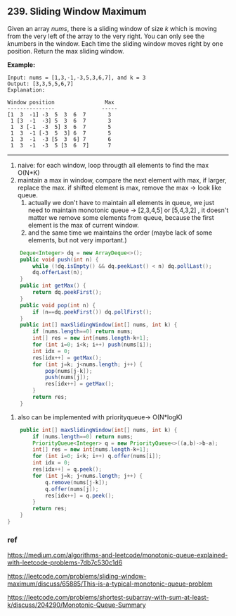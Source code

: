 ## 239. Sliding Window Maximum

Given an array *nums*, there is a sliding window of size *k* which is moving from the very left of the array to the very right. You can only see the *k*numbers in the window. Each time the sliding window moves right by one position. Return the max sliding window.

**Example:**

```
Input: nums = [1,3,-1,-3,5,3,6,7], and k = 3
Output: [3,3,5,5,6,7] 
Explanation: 

Window position                Max
---------------               -----
[1  3  -1] -3  5  3  6  7       3
 1 [3  -1  -3] 5  3  6  7       3
 1  3 [-1  -3  5] 3  6  7       5
 1  3  -1 [-3  5  3] 6  7       5
 1  3  -1  -3 [5  3  6] 7       6
 1  3  -1  -3  5 [3  6  7]      7
```

---

1. naive: for each window, loop througth all elements to find the max O(N*K)
2. maintain a max in window, compare the next element with max, if larger, replace the max. if shifted element is max, remove the max -> look like queue.
   1. actually we don't have to maintain all elements in queue, we just need to maintain monotonic queue -> [2,3,4,5] or [5,4,3,2] , it doesn't matter we remove some elements from queue, because the first element is the max of current window.
   2. and the same time we maintains the order (maybe lack of some elements, but not very important.)

```java
    Deque<Integer> dq = new ArrayDeque<>();
    public void push(int n) {
        while (!dq.isEmpty() && dq.peekLast() < n) dq.pollLast();
        dq.offerLast(n);
    }
    public int getMax() {
        return dq.peekFirst();
    }
    public void pop(int n) {
        if (n==dq.peekFirst()) dq.pollFirst();
    }
    public int[] maxSlidingWindow(int[] nums, int k) {
        if (nums.length==0) return nums;
        int[] res = new int[nums.length-k+1];
        for (int i=0; i<k; i++) push(nums[i]);
        int idx = 0;
        res[idx++] = getMax();
        for (int j=k; j<nums.length; j++) {
            pop(nums[j-k]);
            push(nums[j]);
            res[idx++] = getMax();
        }
        return res;
    }
```



1. also can be implemented with priorityqueue-> O(N*logK)

```java
    public int[] maxSlidingWindow(int[] nums, int k) {
        if (nums.length==0) return nums;
        PriorityQueue<Integer> q = new PriorityQueue<>((a,b)->b-a);
        int[] res = new int[nums.length-k+1];
        for (int i=0; i<k; i++) q.offer(nums[i]);
        int idx = 0;
        res[idx++] = q.peek();
        for (int j=k; j<nums.length; j++) {
            q.remove(nums[j-k]);
            q.offer(nums[j]);
            res[idx++] = q.peek();
        }
        return res;
    }
}
```

### ref

https://medium.com/algorithms-and-leetcode/monotonic-queue-explained-with-leetcode-problems-7db7c530c1d6

https://leetcode.com/problems/sliding-window-maximum/discuss/65885/This-is-a-typical-monotonic-queue-problem

https://leetcode.com/problems/shortest-subarray-with-sum-at-least-k/discuss/204290/Monotonic-Queue-Summary